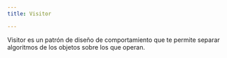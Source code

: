 ```yaml
---
title: Visitor

---
```


Visitor es un patrón de diseño de comportamiento que te permite separar algoritmos de los objetos sobre los que operan. 
<!-- truncate -->
